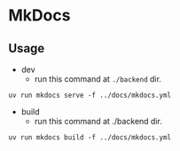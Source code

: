 # MkDocs
## Usage
- dev
	- run this command at `./backend` dir.
```
uv run mkdocs serve -f ../docs/mkdocs.yml
```

- build
	- run this command at ./backend dir.
```
uv run mkdocs build -f ../docs/mkdocs.yml
```
